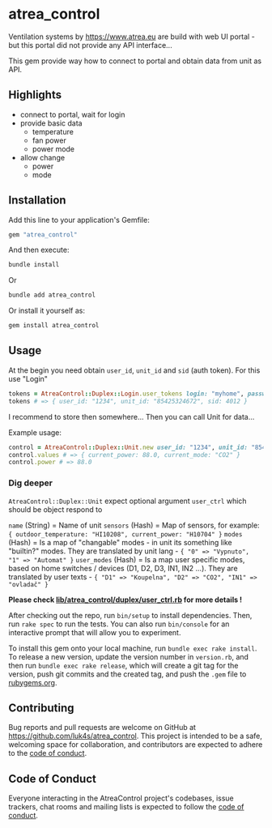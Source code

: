 # atrea_control
Ventilation systems by https://www.atrea.eu are build with web UI portal - but this portal did not provide any API interface...

This gem provide way how to connect to portal and obtain data from unit as API.

## Highlights

* connect to portal, wait for login
* provide basic data
  * temperature
  * fan power
  * power mode
* allow change
  * power
  * mode

## Installation

Add this line to your application's Gemfile:

```ruby
gem "atrea_control"
```

And then execute:
```bash
bundle install
```

Or 
```bash
bundle add atrea_control
```

Or install it yourself as:

```bash
gem install atrea_control
```

## Usage

At the begin you need obtain `user_id`, `unit_id` and `sid` (auth token). For this use "Login"
```ruby
tokens = AtreaControl::Duplex::Login.user_tokens login: "myhome", password: "sup3r-S3CR3T-kocicka"
tokens # => { user_id: "1234", unit_id: "85425324672", sid: 4012 }
```
I recommend to store then somewhere... 
Then you can call Unit for data...

Example usage:
```ruby
control = AtreaControl::Duplex::Unit.new user_id: "1234", unit_id: "85425324672", sid: 4012
control.values # => { current_power: 88.0, current_mode: "CO2" }
control.power # => 88.0 
```
### Dig deeper
`AtreaControl::Duplex::Unit` expect optional argument `user_ctrl` which should be object respond to 

`name` (String) = Name of unit
`sensors` (Hash) = Map of sensors, for example: `{ outdoor_temperature: "HI10208", current_power: "H10704" }`
`modes` (Hash) = Is a map of "changable" modes - in unit its something like "builtin?" modes. They are translated by unit lang - `{ "0" => "Vypnuto", "1" => "Automat" }` 
`user_modes` (Hash) = Is a map user specific modes, based on home switches / devices (D1, D2, D3, IN1, IN2 ...). They are translated by user texts - `{ "D1" => "Koupelna", "D2" => "CO2", "IN1" => "ovladač" }`

__Please check [lib/atrea_control/duplex/user_ctrl.rb](./lib/atrea_control/duplex/user_ctrl.rb) for more details !__

After checking out the repo, run `bin/setup` to install dependencies. Then, run `rake spec` to run the tests. You can also run `bin/console` for an interactive prompt that will allow you to experiment.

To install this gem onto your local machine, run `bundle exec rake install`. To release a new version, update the version number in `version.rb`, and then run `bundle exec rake release`, which will create a git tag for the version, push git commits and the created tag, and push the `.gem` file to [rubygems.org](https://rubygems.org).

## Contributing

Bug reports and pull requests are welcome on GitHub at https://github.com/luk4s/atrea_control. This project is intended to be a safe, welcoming space for collaboration, and contributors are expected to adhere to the [code of conduct](https://github.com/luk4s/atrea_control/blob/master/CODE_OF_CONDUCT.md).

## Code of Conduct

Everyone interacting in the AtreaControl project's codebases, issue trackers, chat rooms and mailing lists is expected to follow the [code of conduct](https://github.com/luk4s/atrea_control/blob/master/CODE_OF_CONDUCT.md).
